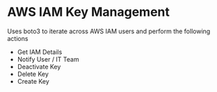 # AWS IAM Key Management

Uses boto3 to iterate across AWS IAM users and perform the following actions
- Get IAM Details
- Notify User / IT Team
- Deactivate Key
- Delete Key
- Create Key

